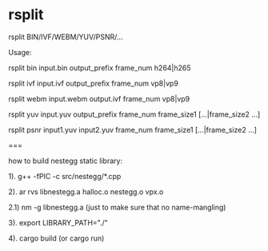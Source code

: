 # rsplit

rsplit BIN/IVF/WEBM/YUV/PSNR/...

Usage: 

rsplit bin input.bin output_prefix frame_num h264|h265

rsplit ivf input.ivf output_prefix frame_num vp8|vp9

rsplit webm input.webm output.ivf frame_num vp8|vp9

rsplit yuv input.yuv output_prefix frame_num frame_size1 [...|frame_size2 ...]

rsplit psnr input1.yuv input2.yuv frame_num frame_size1 [...|frame_size2 ...]

===

how to build nestegg static library:

1). g++ -fPIC -c src/nestegg/*.cpp

2). ar rvs libnestegg.a halloc.o nestegg.o vpx.o

2.1) nm -g libnestegg.a    (just to make sure that no name-mangling)

3). export LIBRARY_PATH="./"

4). cargo build (or cargo run)